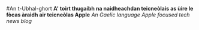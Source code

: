 #An t-Ubhal-ghort
**A' toirt thugaibh na naidheachdan teicneòlais as ùire le fòcas àraidh air teicneòlas Apple**
*An Gaelic language Apple focused tech news blog*

